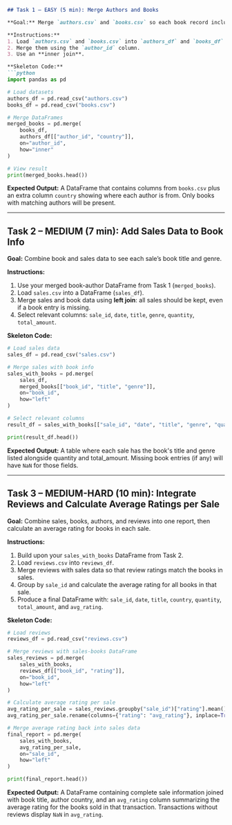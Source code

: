 ```markdown
## Task 1 – EASY (5 min): Merge Authors and Books

**Goal:** Merge `authors.csv` and `books.csv` so each book record includes the author's country.

**Instructions:**
1. Load `authors.csv` and `books.csv` into `authors_df` and `books_df`.
2. Merge them using the `author_id` column.
3. Use an **inner join**.

**Skeleton Code:**
```python
import pandas as pd

# Load datasets
authors_df = pd.read_csv("authors.csv")
books_df = pd.read_csv("books.csv")

# Merge DataFrames
merged_books = pd.merge(
    books_df,
    authors_df[["author_id", "country"]],
    on="author_id",
    how="inner"
)

# View result
print(merged_books.head())
```

**Expected Output:**
A DataFrame that contains columns from `books.csv` plus an extra column `country` showing where each author is from. Only books with matching authors will be present.


---

## Task 2 – MEDIUM (7 min): Add Sales Data to Book Info

**Goal:** Combine book and sales data to see each sale’s book title and genre.

**Instructions:**
1. Use your merged book-author DataFrame from Task 1 (`merged_books`).
2. Load `sales.csv` into a DataFrame (`sales_df`).
3. Merge sales and book data using **left join**: all sales should be kept, even if a book entry is missing.
4. Select relevant columns: `sale_id`, `date`, `title`, `genre`, `quantity`, `total_amount`.

**Skeleton Code:**
```python
# Load sales data
sales_df = pd.read_csv("sales.csv")

# Merge sales with book info
sales_with_books = pd.merge(
    sales_df,
    merged_books[["book_id", "title", "genre"]],
    on="book_id",
    how="left"
)

# Select relevant columns
result_df = sales_with_books[["sale_id", "date", "title", "genre", "quantity", "total_amount"]]

print(result_df.head())
```

**Expected Output:**
A table where each sale has the book's title and genre listed alongside quantity and total_amount. Missing book entries (if any) will have `NaN` for those fields.


---

## Task 3 – MEDIUM-HARD (10 min): Integrate Reviews and Calculate Average Ratings per Sale

**Goal:** Combine sales, books, authors, and reviews into one report, then calculate an average rating for books in each sale.

**Instructions:**
1. Build upon your `sales_with_books` DataFrame from Task 2.
2. Load `reviews.csv` into `reviews_df`.
3. Merge reviews with sales data so that review ratings match the books in sales.
4. Group by `sale_id` and calculate the average rating for all books in that sale.
5. Produce a final DataFrame with: `sale_id`, `date`, `title`, `country`, `quantity`, `total_amount`, and `avg_rating`.

**Skeleton Code:**
```python
# Load reviews
reviews_df = pd.read_csv("reviews.csv")

# Merge reviews with sales-books DataFrame
sales_reviews = pd.merge(
    sales_with_books,
    reviews_df[["book_id", "rating"]],
    on="book_id",
    how="left"
)

# Calculate average rating per sale
avg_rating_per_sale = sales_reviews.groupby("sale_id")["rating"].mean().reset_index()
avg_rating_per_sale.rename(columns={"rating": "avg_rating"}, inplace=True)

# Merge average rating back into sales data
final_report = pd.merge(
    sales_with_books,
    avg_rating_per_sale,
    on="sale_id",
    how="left"
)

print(final_report.head())
```

**Expected Output:**
A DataFrame containing complete sale information joined with book title, author country, and an `avg_rating` column summarizing the average rating for the books sold in that transaction. Transactions without reviews display `NaN` in `avg_rating`.
```